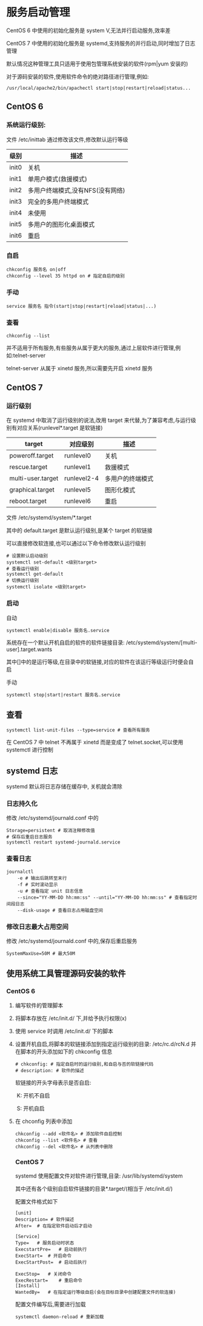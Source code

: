 # 服务启动管理

CentOS 6 中使用的初始化服务是 system V,无法并行启动服务,效率差

CentOS 7 中使用的初始化服务是 systemd,支持服务的并行启动,同时增加了日志管理

默认情况这种管理工具只适用于使用包管理系统安装的软件(rpm|yum 安装的)

对于源码安装的软件,使用软件命令的绝对路径进行管理,例如:

```shell
/usr/local/apache2/bin/apachectl start|stop|restart|reload|status...
```

## CentOS 6

### 系统运行级别:

文件 /etc/inittab
        通过修改该文件,修改默认运行等级

| 级别  | 描述                             |
| ----- | -------------------------------- |
| init0 | 关机                             |
| init1 | 单用户模式(救援模式)             |
| init2 | 多用户终端模式,没有NFS(没有网络) |
| init3 | 完全的多用户终端模式             |
| init4 | 未使用                           |
| init5 | 多用户的图形化桌面模式           |
| init6 | 重启                             |

### 自启

```shell
chkconfig 服务名 on|off 
chkconfig --level 35 httpd on # 指定自启的级别
```

### 手动

```shell
service 服务名 指令(start|stop|restart|reload|status|...)
```

### 查看

```shell
chkconfig --list
```

并不适用于所有服务,有些服务从属于更大的服务,通过上层软件进行管理,例如:telnet-server

telnet-server 从属于 xinetd 服务,所以需要先开启 xinetd 服务

## CentOS 7

### 运行级别

在 systemd 中取消了运行级别的说法,改用 target 来代替,为了兼容考虑,与运行级别有对应关系(runlevel*.target 是软链接)

| target            | 对应级别    | 描述             |
| ----------------- | ----------- | ---------------- |
| poweroff.target   | runlevel0   | 关机             |
| rescue.target     | runlevel1   | 救援模式         |
| multi-user.target | runlevel2-4 | 多用户的终端模式 |
| graphical.target  | runlevel5   | 图形化模式       |
| reboot.target     | runlevel6   | 重启             |

文件 /etc/systemd/system/\*.target

其中的 default.target 是默认运行级别,是某个 target 的软链接

可以直接修改软连接,也可以通过以下命令修改默认运行级别

```shell
# 设置默认启动级别
systemctl set-default <级别target>
# 查看运行级别
systemctl get-default
# 切换运行级别
systemctl isolate <级别target>
```

### 启动

自动

```shell
systemctl enable|disable 服务名.service
```

系统存在一个默认开机自启的软件的软件链接目录: /etc/systemd/system/[multi-user].target.wants

其中[]中的是运行等级,在目录中的软链接,对应的软件在该运行等级运行时便会自启

手动

```shell
systemctl stop|start|restart 服务名.service
```

## 查看

```shell
systemctl list-unit-files --type=service # 查看所有服务
```

在 CentOS 7 中 telnet 不再属于 xinetd 而是变成了 telnet.socket,可以使用 systemctl 进行控制

## systemd 日志

systemd 默认将日志存储在缓存中, 关机就会清除

### 日志持久化

修改 /etc/systemd/journald.conf 中的

```shell
Storage=persistent # 取消注释修改值
# 保存后重启日志服务
systemctl restart systemd-journald.service
```

### 查看日志

```shell
journalctl
    -e # 输出后跳转至末行
    -f # 实时滚动显示
    -u # 查看指定 unit 日志信息
    --since="YY-MM-DD hh:mm:ss" --until="YY-MM-DD hh:mm:ss" # 查看指定时间段日志
    --disk-usage # 查看日志占用磁盘空间
```

### 修改日志最大占用空间

修改 /etc/systemd/journald.conf 中的,保存后重启服务

```shell
SystemMaxUse=50M # 最大50M
```

## 使用系统工具管理源码安装的软件

### CentOS 6

1. 编写软件的管理脚本

2. 将脚本存放在 /etc/init.d/ 下,并给予执行权限(x)

3. 使用 service 时调用 /etc/init.d/ 下的脚本

4. 设置开机自启,将脚本的软链接添加到指定运行级别的目录: /etc/rc.d/rcN.d 并在脚本的开头添加如下的 chkconfig 信息

    ```shell
    # chkconfig: # 指定自启时的运行级别,和自启与否的软链接代码
    # description: # 软件的描述
    ```

    软链接的开头字母表示是否自启:

    ​	K: 开机不自启

    ​	S: 开机自启

5. 在 chconfig 列表中添加

    ```shell
    chkconfig --add <软件名> # 添加软件自启控制
    chkconfig --list <软件名> # 查看
    chkconfig --del <软件名> # 从列表中删除
    ```

    ### CentOS 7

    systemd 使用配置文件对软件进行管理,目录: /usr/lib/systemd/system

    其中还有各个级别自启软件链接的目录\*.target/(相当于 /etc/init.d/)

    配置文件格式如下

    ```shell
    [unit]
    Description= # 软件描述
    After=	# 在指定软件启动后才启动
    
    [Service]
    Type=	# 服务启动时状态
    ExecstartPre=	# 启动前执行
    ExecStart=	# 开启命令
    ExecStartPost=	# 启动后执行
    
    ExecStop=	# 关闭命令
    ExecRestart=	# 重启命令
    [Install]
    WantedBy=	# 在指定运行等级自启(会在目标目录中创建配置文件的软连接)
    ```

    配置文件编写后,需要进行加载

    ```shell
    systemctl daemon-reload # 重新加载
    ```

    